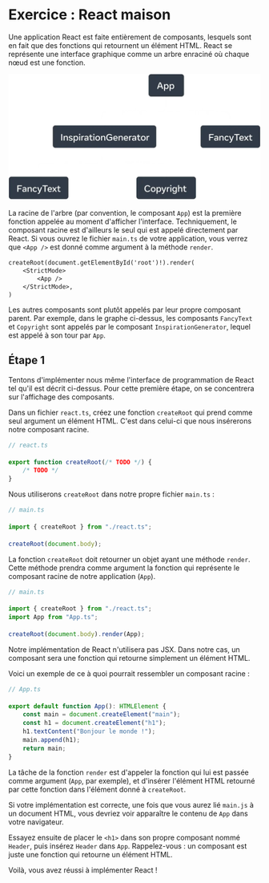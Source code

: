 # Exercice : React maison

Une application React est faite entièrement de composants, lesquels sont
en fait que des fonctions qui retournent un élément HTML. React se
représente une interface graphique comme un arbre enraciné où chaque
nœud est une fonction. 

![render tree](render_tree.webp)

La racine de l'arbre (par convention, le composant `App`) est la
première fonction appelée au moment d'afficher l'interface.
Techniquement, le composant racine est d'ailleurs le seul qui est appelé
directement par React. Si vous ouvrez le fichier `main.ts` de votre
application, vous verrez que `<App />` est donné comme argument à la
méthode `render`. 

```tsx
createRoot(document.getElementById('root')!).render(
    <StrictMode>
        <App />
    </StrictMode>,
)
```

Les autres composants sont plutôt appelés par leur propre composant
parent. Par exemple, dans le graphe ci-dessus, les composants
`FancyText` et `Copyright` sont appelés par le composant
`InspirationGenerator`, lequel est appelé à son tour par `App`.

## Étape 1

Tentons d'implémenter nous même l'interface de programmation de React
tel qu'il est décrit ci-dessus. Pour cette première étape, on se
concentrera sur l'affichage des composants.

Dans un fichier `react.ts`, créez une fonction `createRoot` qui prend
comme seul argument un élément HTML. C'est dans celui-ci que nous
insérerons notre composant racine. 

```ts
// react.ts

export function createRoot(/* TODO */) {
    /* TODO */
}
```

Nous utiliserons `createRoot` dans notre propre fichier `main.ts` :

```ts
// main.ts

import { createRoot } from "./react.ts";

createRoot(document.body);
```

La fonction `createRoot` doit retourner un objet ayant une méthode
`render`. Cette méthode prendra comme argument la fonction qui
représente le composant racine de notre application (`App`).

```ts
// main.ts

import { createRoot } from "./react.ts";
import App from "App.ts";

createRoot(document.body).render(App);
```

Notre implémentation de React n'utilisera pas JSX. Dans notre cas, un
composant sera une fonction qui retourne simplement un élément HTML.

Voici un exemple de ce à quoi pourrait ressembler un composant racine :

```ts
// App.ts

export default function App(): HTMLElement {
    const main = document.createElement("main");
    const h1 = document.createElement("h1");
    h1.textContent("Bonjour le monde !");
    main.append(h1);
    return main;
}
```

La tâche de la fonction `render` est d'appeler la fonction qui lui est
passée comme argument (`App`, par exemple), et d'insérer l'élément HTML
retourné par cette fonction dans l'élément donné à `createRoot`.

Si votre implémentation est correcte, une fois que vous aurez lié
`main.js` à un document HTML, vous devriez voir apparaître le contenu de
`App` dans votre navigateur. 

Essayez ensuite de placer le `<h1>` dans son propre composant nommé
`Header`, puis insérez `Header` dans `App`. Rappelez-vous : un composant
est juste une fonction qui retourne un élément HTML.

Voilà, vous avez réussi à implémenter React !
